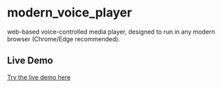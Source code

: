 # modern_voice_player
web-based voice-controlled media player, designed to run in any modern browser (Chrome/Edge recommended).

## Live Demo

[Try the live demo here](https://rmehmood786.github.io/modern_voice_player/)
